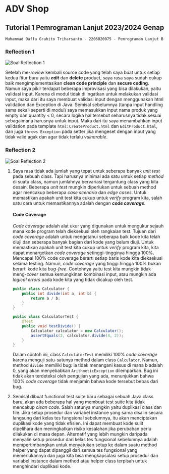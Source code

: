 # ADV Shop

## Tutorial 1 Pemrograman Lanjut 2023/2024 Genap

`Muhammad Daffa Grahito Triharsanto - 2206820075 - Pemrograman Lanjut B`

### Reflection 1

![Soal Reflection 1](https://cdn.discordapp.com/attachments/711462986874617956/1204267427412836362/image.png?ex=65d41c70&is=65c1a770&hm=0d73a9cbc30506d48f0c035feb474344c77bb9a4e056c77b4ac93fe96642b358&)

Setelah me-*review* kembali source code yang telah saya buat untuk setiap kedua fitur baru yaitu ***edit*** dan **delete** product, saya rasa saya sudah cukup baik mengimplementasikan **clean code principle** dan **secure coding**. Namun saya pikir terdapat beberapa improvisasi yang bisa dilakukan, yaitu validasi input. Karena di modul tidak di ingatkan untuk melakukan validasi input, maka dari itu saya membuat validasi input dengan menggunakan html validation dan Exception di Java. Semisal sebelumnya (tanpa input handling sama sekali seperti di modul) saya memasukkan input nama produk yang empty dan quantity < 0, secara logika hal tersebut seharusnya tidak sesuai sebagaimana harusnya untuk input. Maka dari itu saya menambahkan input validation pada template `html`: `CreateProduct.html` dan `EditProduct.html`, dan juga `throws Exception` pada setter jika mengeset dengan input yang tidak valid agak dan agar tidak terlalu *vulnarable*.

### Reflection 2

![Soal Reflection 2](https://cdn.discordapp.com/attachments/711462986874617956/1204291942301564988/image.png?ex=65d43345&is=65c1be45&hm=41140d5fff6ebd371e266b8cf1679a696320123b37a36bb89ee8c84eeadad634&)

1. Saya rasa tidak ada jumlah yang tepat untuk seberapa banyak *unit test* pada sebuah class. Tapi harusnya minimal ada satu untuk setiap *method* di suatu class, namun jumlahnya bervariasi tergantung class yang kita desain. Beberapa *unit test* mungkin diperlukan untuk sebuah method agar mencakup beberapa *case scenario* dan *edge cases*. Untuk memastikan apakah unit test kita cukup untuk *verify* program kita, salah satu cara untuk memastikannya adalah dengan ***code coverage***.
     
    <h4> Code Coverage </h4>

    *Code coverage* adalah alat ukur yang digunakan untuk mengukur sejauh mana kode program telah dieksekusi oleh rangkaian test. Tujuan dari *code coverage* adalah untuk mengetahui seberapa baik kode kita telah diuji dan seberapa banyak bagian dari kode yang belum diuji. Untuk memastikan apakah unit test kita cukup untuk *verify* program kita, kita dapat menargetkan *code coverage* setinggi-tingginya hingga 100%. Mencapai 100% code coverage berarti setiap baris kode kita dieksekusi selama testing. Namun, *code coverage* yang tinggi hingga 100% bukan berarti kode kita *bug-free*. Contohnya yaitu test kita mungkin tidak meng-*cover* semua kemungkinan kombinasi input, atau mungkin ada *logical errors* pada kode kita yang tidak dicakup oleh test. 

    ```Java
    public class Calculator {
        public int divide(int a, int b) {
            return a / b;
        }
    }

    public class CalculatorTest {
        @Test
        public void testDivide() {
            Calculator calculator = new Calculator();
            assertEquals(2, calculator.divide(4, 2));
        }
    }
    ```
    Dalam contoh ini, class `CalculatorTest` memiliki 100% *code coverage* karena menguji satu-satunya method dalam class `Calculator`. Namun, method `divide` memiliki bug: ia tidak menangani kasus di mana b adalah 0, yang akan menyebabkan `ArithmeticException` dilemparkan. Bug ini tidak akan terdeteksi oleh pengujian yang ada, menunjukkan bahwa 100% *code coverage* tidak menjamin bahwa kode tersebut bebas dari bug.

2. Semisal dibuat functional test suite baru sebagai sebuah Java class baru, akan ada beberapa hal yang membuat test suite kita tidak mencakup *clean code*. Salah satunya mungkin yaitu duplikasi class dan file. Jika setup prosedur dan variabel instance yang sama disalin secara langsung dari kelas tes fungsional sebelumnya, itu akan menciptakan duplikasi kode yang tidak efisien. Ini dapat membuat kode sulit dipelihara dan meningkatkan risiko kesalahan jika perubahan perlu dilakukan di masa depan. Alternatif yang lebih mungkin daripada menyalin setup prosedur dari kelas tes fungsional sebelumnya adalah mempertimbangkan untuk menyatukan setup ke dalam suatu method helper yang dapat dipanggil dari semua tes fungsional yang memerlukannya dan juga kita bisa mengkapsulasi setup prosedur dan variabel instance dalam method atau helper class terpisah untuk menghindari duplikasi kode.